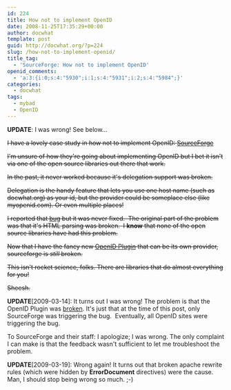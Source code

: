 ```yaml
---
id: 224
title: How not to implement OpenID
date: 2008-11-25T17:35:29+00:00
author: docwhat
template: post
guid: http://docwhat.org/?p=224
slug: /how-not-to-implement-openid/
title_tag:
  - 'SourceForge: How not to implement OpenID'
openid_comments:
  - 'a:3:{i:0;s:4:"5930";i:1;s:4:"5931";i:2;s:4:"5984";}'
categories:
  - docwhat
tags:
  - mybad
  - OpenID
---
```

**UPDATE**: I was wrong! See below...

~~I have a lovely case study in how not to implement OpenID: [SourceForge](http://sourceforge.net/)~~

~~I'm unsure of how they're going about implementing OpenID but I bet it isn't via one of the open source libraries out there that work.~~

~~In the past, it never worked because it's delegation support was broken.~~

~~Delegation is the handy feature that lets you use one host name (such as docwhat.org) as your id, but the provider could be someplace else (like myopenid.com). Or even multiple places!~~

~~I reported that [bug](https://sourceforge.net/tracker2/?func=detail&aid=1955438&group_id=1&atid=200001) but it was never fixed.  The original part of the problem was that it's HTML parsing was broken.  I **know** that none of the open source libraries have had this problem.~~

~~Now that I have the fancy new [OpenID Plugin](http://wordpress.org/extend/plugins/openid/) that can be its own provider, sourceforge is *still* broken.~~

~~This isn't rocket science, folks. There are libraries that do almost everything for you!~~

~~Sheesh.~~

**UPDATE**[2009-03-14]: It turns out I was wrong! The problem is that the OpenID Plugin was [broken](http://code.google.com/p/diso/issues/detail?id=101&colspec=ID%20Type%20Project%20Status%20Priority%20Milestone%20Owner%20Summary). It's just that at the time of this post, only SourceForge was triggering the bug.  Eventually, all OpenID sites were triggering the bug.

To SourceForge and their staff: I apologize; I was wrong. The only complaint I can make is that the feedback wasn't sufficient to let me troubleshoot the problem.

**UPDATE**[2009-03-19]: Wrong again! It turns out that broken apache rewrite rules (which were hidden by **ErrorDocument** directives) were the cause. Man, I should stop being wrong so much. ;-)
